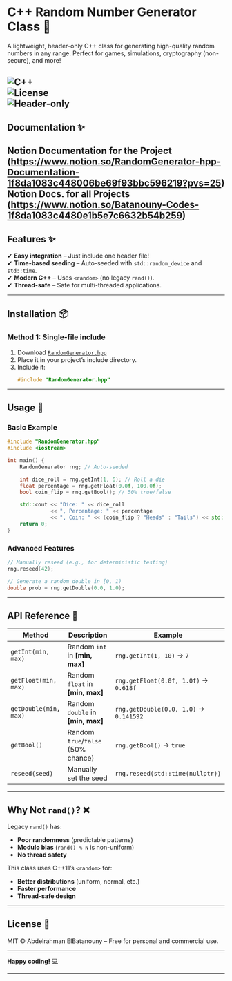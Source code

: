 # **C++ Random Number Generator Class** 🎲  

A lightweight, header-only C++ class for generating high-quality random numbers in any range. Perfect for games, simulations, cryptography (non-secure), and more!  

![C++](https://img.shields.io/badge/C++-17%2F20-blue?logo=cplusplus)  
![License](https://img.shields.io/badge/License-MIT-green)  
![Header-only](https://img.shields.io/badge/Header--only-Yes-brightgreen)  
---

## **Documentation** ✨  
Notion Documentation for the Project (https://www.notion.so/RandomGenerator-hpp-Documentation-1f8da1083c448006be69f93bbc596219?pvs=25)
Notion Docs. for all Projects (https://www.notion.so/Batanouny-Codes-1f8da1083c4480e1b5e7c6632b54b259)
---

## **Features** ✨  
✔ **Easy integration** – Just include one header file!  
✔ **Time-based seeding** – Auto-seeded with `std::random_device` and `std::time`.  
✔ **Modern C++** – Uses `<random>` (no legacy `rand()`).  
✔ **Thread-safe** – Safe for multi-threaded applications.  

---

## **Installation** 📦  

### **Method 1: Single-file include**  
1. Download [`RandomGenerator.hpp`](RandomGenerator.hpp)  
2. Place it in your project’s include directory.  
3. Include it:  
   ```cpp
   #include "RandomGenerator.hpp"
   ```
---

## **Usage** 🚀  

### **Basic Example**  
```cpp
#include "RandomGenerator.hpp"
#include <iostream>

int main() {
    RandomGenerator rng; // Auto-seeded

    int dice_roll = rng.getInt(1, 6); // Roll a die
    float percentage = rng.getFloat(0.0f, 100.0f); 
    bool coin_flip = rng.getBool(); // 50% true/false

    std::cout << "Dice: " << dice_roll 
              << ", Percentage: " << percentage
              << ", Coin: " << (coin_flip ? "Heads" : "Tails") << std::endl;
    return 0;
}
```

### **Advanced Features**  
```cpp
// Manually reseed (e.g., for deterministic testing)
rng.reseed(42); 

// Generate a random double in [0, 1)
double prob = rng.getDouble(0.0, 1.0); 
```

---

## **API Reference** 📖  

| Method | Description | Example |
|--------|------------|---------|
| `getInt(min, max)` | Random `int` in **[min, max]** | `rng.getInt(1, 10)` → `7` |
| `getFloat(min, max)` | Random `float` in **[min, max]** | `rng.getFloat(0.0f, 1.0f)` → `0.618f` |
| `getDouble(min, max)` | Random `double` in **[min, max]** | `rng.getDouble(0.0, 1.0)` → `0.141592` |
| `getBool()` | Random `true`/`false` (50% chance) | `rng.getBool()` → `true` |
| `reseed(seed)` | Manually set the seed | `rng.reseed(std::time(nullptr))` |

---

## **Why Not `rand()`?** ❌  
Legacy `rand()` has:  
- **Poor randomness** (predictable patterns)  
- **Modulo bias** (`rand() % N` is non-uniform)  
- **No thread safety**  

This class uses C++11’s `<random>` for:  
- **Better distributions** (uniform, normal, etc.)  
- **Faster performance**  
- **Thread-safe design**  

---

## **License** 📜  
MIT © Abdelrahman ElBatanouny – Free for personal and commercial use.  

---

**Happy coding!** 💻  

--- 
